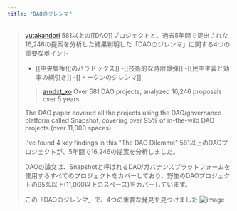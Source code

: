 ```yaml
---
title: "DAOのジレンマ"
---
```


> [yutakandori](https://x.com/yutakandori/status/1818118190725316795) 581以上の[[DAO]]プロジェクトと、過去5年間で提出された16,246の提案を分析した結果判明した「DAOのジレンマ」に関する4つの重要なポイント
>
>   - [[中央集権化のパラドックス]]
>   -[[技術的な時限爆弾]]
>   -[[民主主義と効率の綱引き]]
>   -[[トークンのジレンマ]]
>  >[arndxt_xo](https://x.com/arndxt_xo/status/1818118190725316795) Over 581 DAO projects, analyzed 16,246 proposals over 5 years.
>
>  The DAO paper covered all the projects using the DAO/governance platform called Snapshot, covering over 95% of in-the-wild DAO projects (over 11,000 spaces).
>
>  I've found 4 key findings in this "The DAO Dilemma"
>  581以上のDAOプロジェクトが、5年間で16,246の提案を分析しました。
>
>  DAOの論文は、Snapshotと呼ばれるDAO/ガバナンスプラットフォームを使用するすべてのプロジェクトをカバーしており、野生のDAOプロジェクトの95%以上(11,000以上のスペース)をカバーしています。
>
>  この「DAOのジレンマ」で、4つの重要な発見を見つけました
>  ![image](https://pbs.twimg.com/media/GTtA1OJa4AAQq0p?format=png&name=medium#.png)

